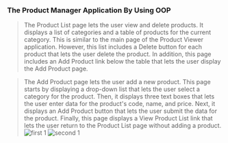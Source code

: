 ### The Product Manager Application By Using OOP 

> The Product List page lets the user view and delete products. It displays a list of categories and a table of products for the current category. This is similar to the main page of the Product Viewer application. However, this list includes a Delete button for each product that lets the user delete the product. In addition, this page includes an Add Product link below the table that lets the user display the Add Product page.

> The Add Product page lets the user add a new product. This page starts by displaying a drop-down list that lets the user select a category for the product. Then, it displays three text boxes that lets the user enter data for the product's code, name, and price. Next, it displays an Add Product button that lets the user submit the data for the product. Finally, this page displays a View Product List link that lets the user return to the Product List page without adding a product.
![first 1](https://user-images.githubusercontent.com/29811601/51920722-3dee7a00-23e6-11e9-820f-26bfe74756fb.png)
![second 1](https://user-images.githubusercontent.com/29811601/51921546-e6e9a480-23e7-11e9-9c05-23803e7f9cde.png)


 
